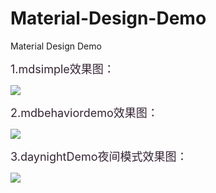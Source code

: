 # Material-Design-Demo
Material Design Demo

<font size="4" color="#342433">1.mdsimple效果图：</font>

<img src="https://github.com/hanxiaofeng/Material-Design-Demo/blob/master/image/one.gif"/>

<font size="4" color="#342433">2.mdbehaviordemo效果图：</font>

<img src="https://github.com/hanxiaofeng/Material-Design-Demo/blob/master/image/1.gif"/>

<font size="4" color="#342433">3.daynightDemo夜间模式效果图：</font>

<img src="https://github.com/hanxiaofeng/Material-Design-Demo/blob/master/image/2.gif"/>

